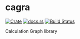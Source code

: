 cagra
======

[![Crate](http://meritbadge.herokuapp.com/cagra)](https://crates.io/crates/cagra)
[![docs.rs](https://docs.rs/cagra/badge.svg)](https://docs.rs/cagra)
[![Build Status](https://travis-ci.org/termoshtt/cagra.svg?branch=master)](https://travis-ci.org/termoshtt/cagra)

Calculation Graph library
